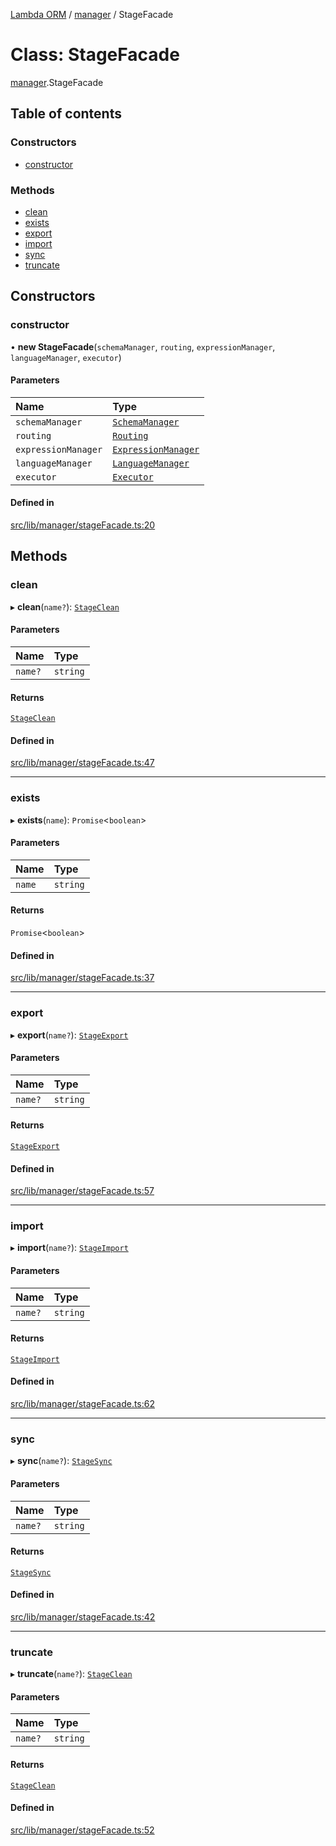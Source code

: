 [Lambda ORM](../README.md) / [manager](../modules/manager.md) / StageFacade

# Class: StageFacade

[manager](../modules/manager.md).StageFacade

## Table of contents

### Constructors

- [constructor](manager.StageFacade.md#constructor)

### Methods

- [clean](manager.StageFacade.md#clean)
- [exists](manager.StageFacade.md#exists)
- [export](manager.StageFacade.md#export)
- [import](manager.StageFacade.md#import)
- [sync](manager.StageFacade.md#sync)
- [truncate](manager.StageFacade.md#truncate)

## Constructors

### constructor

• **new StageFacade**(`schemaManager`, `routing`, `expressionManager`, `languageManager`, `executor`)

#### Parameters

| Name | Type |
| :------ | :------ |
| `schemaManager` | [`SchemaManager`](manager.SchemaManager.md) |
| `routing` | [`Routing`](manager.Routing.md) |
| `expressionManager` | [`ExpressionManager`](manager.ExpressionManager.md) |
| `languageManager` | [`LanguageManager`](language.LanguageManager.md) |
| `executor` | [`Executor`](manager.Executor.md) |

#### Defined in

[src/lib/manager/stageFacade.ts:20](https://github.com/FlavioLionelRita/lambda-orm/blob/c4a0e00/src/lib/manager/stageFacade.ts#L20)

## Methods

### clean

▸ **clean**(`name?`): [`StageClean`](stage.StageClean.md)

#### Parameters

| Name | Type |
| :------ | :------ |
| `name?` | `string` |

#### Returns

[`StageClean`](stage.StageClean.md)

#### Defined in

[src/lib/manager/stageFacade.ts:47](https://github.com/FlavioLionelRita/lambda-orm/blob/c4a0e00/src/lib/manager/stageFacade.ts#L47)

___

### exists

▸ **exists**(`name`): `Promise`<`boolean`\>

#### Parameters

| Name | Type |
| :------ | :------ |
| `name` | `string` |

#### Returns

`Promise`<`boolean`\>

#### Defined in

[src/lib/manager/stageFacade.ts:37](https://github.com/FlavioLionelRita/lambda-orm/blob/c4a0e00/src/lib/manager/stageFacade.ts#L37)

___

### export

▸ **export**(`name?`): [`StageExport`](stage.StageExport.md)

#### Parameters

| Name | Type |
| :------ | :------ |
| `name?` | `string` |

#### Returns

[`StageExport`](stage.StageExport.md)

#### Defined in

[src/lib/manager/stageFacade.ts:57](https://github.com/FlavioLionelRita/lambda-orm/blob/c4a0e00/src/lib/manager/stageFacade.ts#L57)

___

### import

▸ **import**(`name?`): [`StageImport`](stage.StageImport.md)

#### Parameters

| Name | Type |
| :------ | :------ |
| `name?` | `string` |

#### Returns

[`StageImport`](stage.StageImport.md)

#### Defined in

[src/lib/manager/stageFacade.ts:62](https://github.com/FlavioLionelRita/lambda-orm/blob/c4a0e00/src/lib/manager/stageFacade.ts#L62)

___

### sync

▸ **sync**(`name?`): [`StageSync`](stage.StageSync.md)

#### Parameters

| Name | Type |
| :------ | :------ |
| `name?` | `string` |

#### Returns

[`StageSync`](stage.StageSync.md)

#### Defined in

[src/lib/manager/stageFacade.ts:42](https://github.com/FlavioLionelRita/lambda-orm/blob/c4a0e00/src/lib/manager/stageFacade.ts#L42)

___

### truncate

▸ **truncate**(`name?`): [`StageClean`](stage.StageClean.md)

#### Parameters

| Name | Type |
| :------ | :------ |
| `name?` | `string` |

#### Returns

[`StageClean`](stage.StageClean.md)

#### Defined in

[src/lib/manager/stageFacade.ts:52](https://github.com/FlavioLionelRita/lambda-orm/blob/c4a0e00/src/lib/manager/stageFacade.ts#L52)
